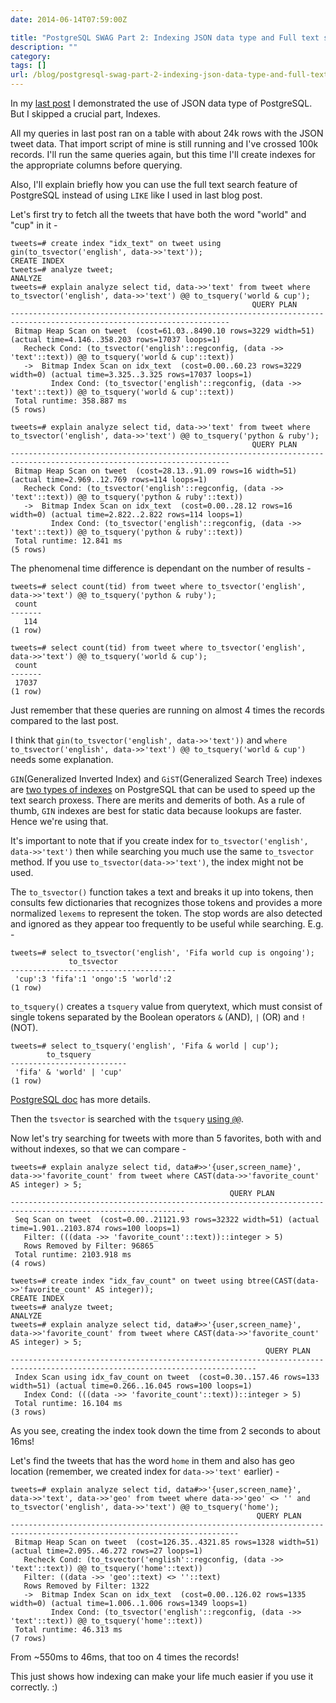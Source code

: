 ```yaml
---
date: 2014-06-14T07:59:00Z

title: "PostgreSQL SWAG Part 2: Indexing JSON data type and Full text search"
description: ""
category:
tags: []
url: /blog/postgresql-swag-part-2-indexing-json-data-type-and-full-text-search/
---
```

In my [last post](/blog/postgresql-swag-json-data-type-and-working-with-twitter-data/) I demonstrated the use of JSON data type of PostgreSQL. But I skipped a crucial part, Indexes.

All my queries in last post ran on a table with about 24k rows with the JSON tweet data. That import script of mine is still running and I've crossed 100k records. I'll run the same queries again, but this time I'll create indexes for the appropriate columns before querying.

Also, I'll explain briefly how you can use the full text search feature of PostgreSQL instead of using `LIKE` like I used in last blog post.

Let's first try to fetch all the tweets that have both the word "world" and "cup" in it -

    tweets=# create index "idx_text" on tweet using gin(to_tsvector('english', data->>'text'));
    CREATE INDEX
    tweets=# analyze tweet;
    ANALYZE
    tweets=# explain analyze select tid, data->>'text' from tweet where to_tsvector('english', data->>'text') @@ to_tsquery('world & cup');
                                                          QUERY PLAN
    -----------------------------------------------------------------------------------------------------------------------
     Bitmap Heap Scan on tweet  (cost=61.03..8490.10 rows=3229 width=51) (actual time=4.146..358.203 rows=17037 loops=1)
       Recheck Cond: (to_tsvector('english'::regconfig, (data ->> 'text'::text)) @@ to_tsquery('world & cup'::text))
       ->  Bitmap Index Scan on idx_text  (cost=0.00..60.23 rows=3229 width=0) (actual time=3.325..3.325 rows=17037 loops=1)
             Index Cond: (to_tsvector('english'::regconfig, (data ->> 'text'::text)) @@ to_tsquery('world & cup'::text))
     Total runtime: 358.887 ms
    (5 rows)

    tweets=# explain analyze select tid, data->>'text' from tweet where to_tsvector('english', data->>'text') @@ to_tsquery('python & ruby');
                                                          QUERY PLAN
    -----------------------------------------------------------------------------------------------------------------------
     Bitmap Heap Scan on tweet  (cost=28.13..91.09 rows=16 width=51) (actual time=2.969..12.769 rows=114 loops=1)
       Recheck Cond: (to_tsvector('english'::regconfig, (data ->> 'text'::text)) @@ to_tsquery('python & ruby'::text))
       ->  Bitmap Index Scan on idx_text  (cost=0.00..28.12 rows=16 width=0) (actual time=2.822..2.822 rows=114 loops=1)
             Index Cond: (to_tsvector('english'::regconfig, (data ->> 'text'::text)) @@ to_tsquery('python & ruby'::text))
     Total runtime: 12.841 ms
    (5 rows)

The phenomenal time difference is dependant on the number of results -

    tweets=# select count(tid) from tweet where to_tsvector('english', data->>'text') @@ to_tsquery('python & ruby');
     count
    -------
       114
    (1 row)

    tweets=# select count(tid) from tweet where to_tsvector('english', data->>'text') @@ to_tsquery('world & cup');
     count
    -------
     17037
    (1 row)

Just remember that these queries are running on almost 4 times the records compared to the last post.

I think that `gin(to_tsvector('english', data->>'text'))` and `where to_tsvector('english', data->>'text') @@ to_tsquery('world & cup')` needs some explanation.

`GIN`(Generalized Inverted Index) and `GiST`(Generalized Search Tree) indexes are [two types of indexes](http://www.postgresql.org/docs/current/static/textsearch-indexes.html) on PostgreSQL that can be used to speed up the text search proxess. There are merits and demerits of both. As a rule of thumb, `GIN` indexes are best for static data because lookups are faster. Hence we're using that.

It's important to note that if you create index for `to_tsvector('english', data->>'text')` then while searching you much use the same `to_tsvector` method. If you use `to_tsvector(data->>'text')`, the index might not be used.

The `to_tsvector()` function takes a text and breaks it up into tokens, then consults few dictionaries that recognizes those tokens and provides a more normalized `lexems` to represent the token. The stop words are also detected and ignored as they appear too frequently to be useful while searching. E.g. -

    tweets=# select to_tsvector('english', 'Fifa world cup is ongoing');
                 to_tsvector
    -------------------------------------
     'cup':3 'fifa':1 'ongo':5 'world':2
    (1 row)

`to_tsquery()` creates a `tsquery` value from querytext, which must consist of single tokens separated by the Boolean operators `&` (AND), `|` (OR) and `!` (NOT).

    tweets=# select to_tsquery('english', 'Fifa & world | cup');
            to_tsquery
    --------------------------
     'fifa' & 'world' | 'cup'
    (1 row)

[PostgreSQL doc](http://www.postgresql.org/docs/9.3/static/textsearch-controls.html#TEXTSEARCH-PARSING-DOCUMENTS) has more details.

Then the `tsvector` is searched with the `tsquery` [using `@@`](http://www.postgresql.org/docs/9.3/static/functions-textsearch.html).

Now let's try searching for tweets with more than 5 favorites, both with and without indexes, so that we can compare -

    tweets=# explain analyze select tid, data#>>'{user,screen_name}', data->>'favorite_count' from tweet where CAST(data->>'favorite_count' AS integer) > 5;
                                                     QUERY PLAN
    -------------------------------------------------------------------------------------------------------------
     Seq Scan on tweet  (cost=0.00..21121.93 rows=32322 width=51) (actual time=1.901..2103.874 rows=100 loops=1)
       Filter: (((data ->> 'favorite_count'::text))::integer > 5)
       Rows Removed by Filter: 96865
     Total runtime: 2103.918 ms
    (4 rows)

    tweets=# create index "idx_fav_count" on tweet using btree(CAST(data->>'favorite_count' AS integer));
    CREATE INDEX
    tweets=# analyze tweet;
    ANALYZE
    tweets=# explain analyze select tid, data#>>'{user,screen_name}', data->>'favorite_count' from tweet where CAST(data->>'favorite_count' AS integer) > 5;
                                                             QUERY PLAN
    -----------------------------------------------------------------------------------------------------------------------------
     Index Scan using idx_fav_count on tweet  (cost=0.30..157.46 rows=133 width=51) (actual time=0.266..16.045 rows=100 loops=1)
       Index Cond: (((data ->> 'favorite_count'::text))::integer > 5)
     Total runtime: 16.104 ms
    (3 rows)

As you see, creating the index took down the time from 2 seconds to about 16ms!

Let's find the tweets that has the word `home` in them and also has geo location (remember, we created index for `data->>'text'` earlier) -

    tweets=# explain analyze select tid, data#>>'{user,screen_name}', data->>'text', data->>'geo' from tweet where data->>'geo' <> '' and to_tsvector('english', data->>'text') @@ to_tsquery('home');
                                                           QUERY PLAN
    -------------------------------------------------------------------------------------------------------------------------
     Bitmap Heap Scan on tweet  (cost=126.35..4321.85 rows=1328 width=51) (actual time=2.095..46.272 rows=27 loops=1)
       Recheck Cond: (to_tsvector('english'::regconfig, (data ->> 'text'::text)) @@ to_tsquery('home'::text))
       Filter: ((data ->> 'geo'::text) <> ''::text)
       Rows Removed by Filter: 1322
       ->  Bitmap Index Scan on idx_text  (cost=0.00..126.02 rows=1335 width=0) (actual time=1.006..1.006 rows=1349 loops=1)
             Index Cond: (to_tsvector('english'::regconfig, (data ->> 'text'::text)) @@ to_tsquery('home'::text))
     Total runtime: 46.313 ms
    (7 rows)

From ~550ms to 46ms, that too on 4 times the records!

This just shows how indexing can make your life much easier if you use it correctly. :)

